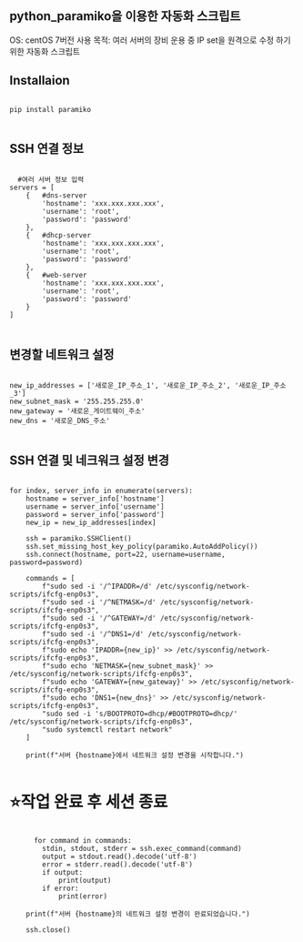 python_paramiko을 이용한 자동화 스크립트 
-----------------------------------
OS: centOS 7버전
사용 목적: 여러 서버의 장비 운용 중 IP set을 원격으로 수정 하기위한 자동화 스크립트

Installaion
-----
<pre>
<code>  
pip install paramiko
</code>
</pre>

SSH 연결 정보
------
<pre>
<code>
  #여러 서버 정보 입력
servers = [
    {   #dns-server
        'hostname': 'xxx.xxx.xxx.xxx',
        'username': 'root',
        'password': 'password'
    },
    {   #dhcp-server
        'hostname': 'xxx.xxx.xxx.xxx',
        'username': 'root',
        'password': 'password'
    },
    {   #web-server
        'hostname': 'xxx.xxx.xxx.xxx',
        'username': 'root',
        'password': 'password'
    }
]
</code>
</pre>

변경할 네트워크 설정
----
<pre>
<code>
new_ip_addresses = ['새로운_IP_주소_1', '새로운_IP_주소_2', '새로운_IP_주소_3']
new_subnet_mask = '255.255.255.0'
new_gateway = '새로운_게이트웨이_주소'
new_dns = '새로운_DNS_주소'
</code>
</pre>

SSH 연결 및 네크워크 설정 변경
--------
<pre>
  <code>
for index, server_info in enumerate(servers):
    hostname = server_info['hostname']
    username = server_info['username']
    password = server_info['password']
    new_ip = new_ip_addresses[index]
    
    ssh = paramiko.SSHClient()
    ssh.set_missing_host_key_policy(paramiko.AutoAddPolicy())
    ssh.connect(hostname, port=22, username=username, password=password)
    
    commands = [
        f"sudo sed -i '/^IPADDR=/d' /etc/sysconfig/network-scripts/ifcfg-enp0s3",
        f"sudo sed -i '/^NETMASK=/d' /etc/sysconfig/network-scripts/ifcfg-enp0s3",
        f"sudo sed -i '/^GATEWAY=/d' /etc/sysconfig/network-scripts/ifcfg-enp0s3",
        f"sudo sed -i '/^DNS1=/d' /etc/sysconfig/network-scripts/ifcfg-enp0s3",
        f"sudo echo 'IPADDR={new_ip}' >> /etc/sysconfig/network-scripts/ifcfg-enp0s3",
        f"sudo echo 'NETMASK={new_subnet_mask}' >> /etc/sysconfig/network-scripts/ifcfg-enp0s3",
        f"sudo echo 'GATEWAY={new_gateway}' >> /etc/sysconfig/network-scripts/ifcfg-enp0s3",
        f"sudo echo 'DNS1={new_dns}' >> /etc/sysconfig/network-scripts/ifcfg-enp0s3",
        "sudo sed -i 's/BOOTPROTO=dhcp/#BOOTPROTO=dhcp/' /etc/sysconfig/network-scripts/ifcfg-enp0s3",
        "sudo systemctl restart network"
    ]
    
    print(f"서버 {hostname}에서 네트워크 설정 변경을 시작합니다.")
  </code>
</pre>

⭐작업 완료 후 세션 종료
=========
<pre>
<code>
      for command in commands:
        stdin, stdout, stderr = ssh.exec_command(command)
        output = stdout.read().decode('utf-8')
        error = stderr.read().decode('utf-8')
        if output:
            print(output)
        if error:
            print(error)
    
    print(f"서버 {hostname}의 네트워크 설정 변경이 완료되었습니다.")
    
    ssh.close()
</code>
</pre>

